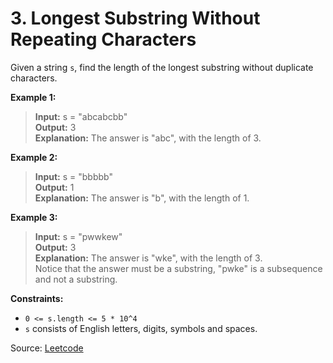 # 3. Longest Substring Without Repeating Characters
Given a string `s`, find the length of the longest substring without duplicate characters.

**Example 1:**
> **Input:** s = "abcabcbb"<br>
> **Output:** 3<br>
> **Explanation:** The answer is "abc", with the length of 3.

**Example 2:**
> **Input:** s = "bbbbb"<br>
> **Output:** 1<br>
> **Explanation:** The answer is "b", with the length of 1.

**Example 3:**
> **Input:** s = "pwwkew"<br>
> **Output:** 3<br>
> **Explanation:** The answer is "wke", with the length of 3.<br>
> Notice that the answer must be a substring, "pwke" is a subsequence and not a substring.

**Constraints:**
- `0 <= s.length <= 5 * 10^4`
- `s` consists of English letters, digits, symbols and spaces.

Source: [Leetcode](https://leetcode.com/problems/longest-substring-without-repeating-characters/description)
